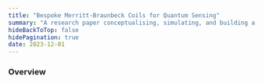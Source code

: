 ```yaml
---
title: "Bespoke Merritt-Braunbeck Coils for Quantum Sensing"
summary: "A research paper conceptualising, simulating, and building a Merritt & Braunbeck inspired coil configuration for homogenous magnetic fields."
hideBackToTop: false
hidePagination: true
date: 2023-12-01
---
```


### Overview
